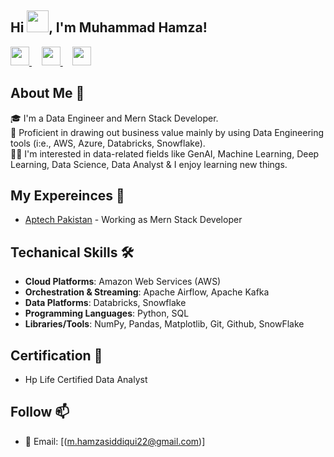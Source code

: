 ## Hi <img src="https://github.com/TheDudeThatCode/TheDudeThatCode/blob/master/Assets/Hi.gif" width="35px"/>, I'm Muhammad Hamza!

<!--
**Muhammad-Hamza69/Muhammad-Hamza69** is a ✨ _special_ ✨ repository because its `README.md` (this file) appears on your GitHub profile.

Here are some ideas to get you started:

- 🔭 I’m currently working on ...
- 🌱 I’m currently learning ...
- 👯 I’m looking to collaborate on ...
- 🤔 I’m looking for help with ...
- 💬 Ask me about ...
- 📫 How to reach me: ...
- 😄 Pronouns: ...
- ⚡ Fun fact: ...
-->

<a href="https://www.facebook.com/profile.php?id=100009434039543">
  <img src="https://cdn-icons-png.flaticon.com/512/733/733547.png" width="30" />
</a>
&nbsp;&nbsp;&nbsp;
<a href="mailto:m.hamzasiddiqui22@gmail.com">
  <img src="https://cdn-icons-png.flaticon.com/512/732/732200.png" width="30" />
</a>
&nbsp;&nbsp;&nbsp;
<a href="https://www.linkedin.com/in/muhammad-hamza-386a36306/">
  <img src="https://cdn-icons-png.flaticon.com/512/174/174857.png" width="30" />
</a>

## About Me 🚀

🎓 I'm a Data Engineer and Mern Stack Developer. <br/>
🔨 Proficient in drawing out business value mainly by using Data Engineering tools (i:e., AWS, Azure, Databricks, Snowflake). <br/>
👨‍💻 I'm interested in data-related fields like GenAI, Machine Learning, Deep Learning, Data Science, Data Analyst & I enjoy learning new things. <br/>

## My Expereinces 🙌

- [Aptech Pakistan](https://www.linkedin.com/company/aptech-garden-pakistan/) - Working as Mern Stack Developer

## Techanical Skills 🛠️
- **Cloud Platforms**: Amazon Web Services (AWS)
- **Orchestration & Streaming**: Apache Airflow, Apache Kafka
- **Data Platforms**: Databricks, Snowflake
- **Programming Languages**: Python, SQL
- **Libraries/Tools**: NumPy, Pandas, Matplotlib, Git, Github, SnowFlake
  

## Certification 📜 
- Hp Life Certified Data Analyst

## Follow 📫
- 📧 Email: [(m.hamzasiddiqui22@gmail.com)]
 
  
